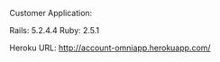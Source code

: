 Customer Application:

 Rails: 5.2.4.4
 Ruby: 2.5.1

 Heroku URL: http://account-omniapp.herokuapp.com/
